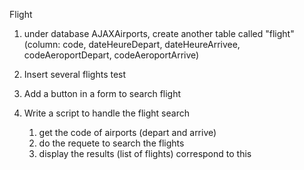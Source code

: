 Flight
1. under database AJAXAirports, create another table called "flight" (column: code, dateHeureDepart, dateHeureArrivee, codeAeroportDepart, codeAeroportArrive)
2. Insert several flights test
   
3. Add a button in a form to search flight
4. Write a script to handle the flight search
   1. get the code of airports (depart and arrive)
   2. do the requete to search the flights
   3. display the results (list of flights) correspond to this